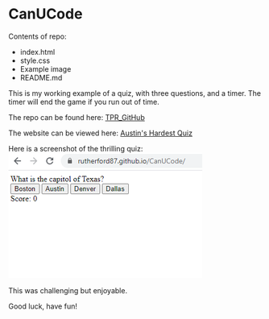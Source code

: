 # CanUCode

Contents of repo:
* index.html
* style.css
* Example image
* README.md

This is my working example of a quiz, with three questions, and a timer. The timer will end the game if you run out of time.

The repo can be found here: 
[TPR_GitHub](https://github.com/rutherford87/CanUCode)

The website can be viewed here: [Austin's Hardest Quiz](https://rutherford87.github.io/CanUCode/)

Here is a screenshot of the thrilling quiz:
![WOW!](./ExampleLiveQuiz.PNG)

This was challenging but enjoyable. 

Good luck, have fun!